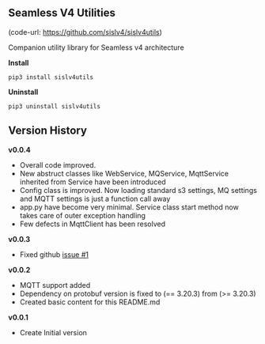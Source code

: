 ## Seamless V4 Utilities
(code-url: https://github.com/sislv4/sislv4utils)

Companion utility library for Seamless v4 architecture

**Install**
```
pip3 install sislv4utils
```

**Uninstall**
```
pip3 uninstall sislv4utils
```

## Version History

**v0.0.4**
+ Overall code improved. 
+ New abstruct classes like WebService, MQService, MqttService inherited from Service have been introduced
+ Config class is improved. Now loading standard s3 settings, MQ settings and MQTT settings is just a function call away
+ app.py have become very minimal. Service class start method now takes care of outer exception handling
+ Few defects in MqttClient has been resolved

**v0.0.3**
+ Fixed github [issue #1](https://github.com/sislv4/sislv4utils/issues/1)

**v0.0.2**
+ MQTT support added
+ Dependency on protobuf version is fixed to (== 3.20.3) from (>= 3.20.3)
+ Created basic content for this README.md

**v0.0.1**
+ Create Initial version
